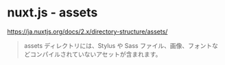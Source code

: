 nuxt.js - assets
================

https://ja.nuxtjs.org/docs/2.x/directory-structure/assets/

> assets ディレクトリには、Stylus や Sass ファイル、画像、フォントなどコンパイルされていないアセットが含まれます。
